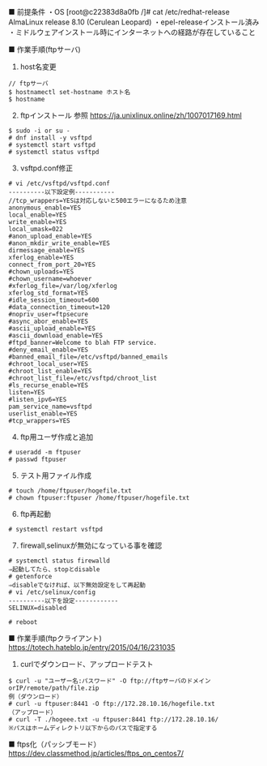 ■ 前提条件
・OS
[root@c22383d8a0fb /]# cat /etc/redhat-release
AlmaLinux release 8.10 (Cerulean Leopard)
・epel-releaseインストール済み
・ミドルウェアインストール時にインターネットへの経路が存在していること

■ 作業手順(ftpサーバ)

1. host名変更
```````````````````````````````
// ftpサーバ
$ hostnamectl set-hostname ホスト名
$ hostname
```````````````````````````````

2. ftpインストール
参照
https://ja.unixlinux.online/zh/1007017169.html
``````````````````````````````
$ sudo -i or su -
# dnf install -y vsftpd
# systemctl start vsftpd
# systemctl status vsftpd
``````````````````````````````

3. vsftpd.conf修正
``````````````````````````````
# vi /etc/vsftpd/vsftpd.conf
----------以下設定例-----------
//tcp_wrappers=YESは対応しないと500エラーになるため注意
anonymous_enable=YES
local_enable=YES
write_enable=YES
local_umask=022
#anon_upload_enable=YES
#anon_mkdir_write_enable=YES
dirmessage_enable=YES
xferlog_enable=YES
connect_from_port_20=YES
#chown_uploads=YES
#chown_username=whoever
#xferlog_file=/var/log/xferlog
xferlog_std_format=YES
#idle_session_timeout=600
#data_connection_timeout=120
#nopriv_user=ftpsecure
#async_abor_enable=YES
#ascii_upload_enable=YES
#ascii_download_enable=YES
#ftpd_banner=Welcome to blah FTP service.
#deny_email_enable=YES
#banned_email_file=/etc/vsftpd/banned_emails
#chroot_local_user=YES
#chroot_list_enable=YES
#chroot_list_file=/etc/vsftpd/chroot_list
#ls_recurse_enable=YES
listen=YES
#listen_ipv6=YES
pam_service_name=vsftpd
userlist_enable=YES
#tcp_wrappers=YES
``````````````````````````````

4. ftp用ユーザ作成と追加
``````````````````````````````
# useradd -m ftpuser
# passwd ftpuser
``````````````````````````````

5. テスト用ファイル作成
``````````````````````````````
# touch /home/ftpuser/hogefile.txt
# chown ftpuser:ftpuser /home/ftpuser/hogefile.txt
``````````````````````````````

6. ftp再起動
``````````````````````````````
# systemctl restart vsftpd
``````````````````````````````

7. firewall,selinuxが無効になっている事を確認
```````````````````````````````
# systemctl status firewalld
⇒起動してたら、stopとdisable
# getenforce
⇒disableでなければ、以下無効設定をして再起動
# vi /etc/selinux/config
----------以下を設定------------
SELINUX=disabled

# reboot
```````````````````````````````


■ 作業手順(ftpクライアント)
https://totech.hateblo.jp/entry/2015/04/16/231035

1. curlでダウンロード、アップロードテスト 
```````````````````````````````
$ curl -u "ユーザー名:パスワード" -O ftp://ftpサーバのドメインorIP/remote/path/file.zip
例（ダウンロード）
# curl -u ftpuser:8441 -O ftp://172.28.10.16/hogefile.txt
（アップロード）
# curl -T ./hogeee.txt -u ftpuser:8441 ftp://172.28.10.16/
※パスはホームディレクトリ以下からのパスで指定する
```````````````````````````````

■ ftps化（パッシブモード）
https://dev.classmethod.jp/articles/ftps_on_centos7/
